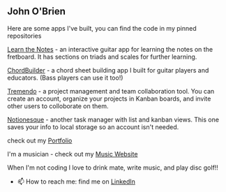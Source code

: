 ## John O'Brien
Here are some apps I've built, you can find the code in my pinned repositories

[Learn the Notes](https://learnthenotes.netlify.app/) - an interactive guitar app for learning the notes on the fretboard. It has sections on triads and scales for further learning.

[ChordBuilder](https://chordbuilder.netlify.app/) - a chord sheet building app I built for guitar players and educators. (Bass players can use it too!)

[Tremendo](https://tremendo.pro) - a project management and team collaboration tool. You can create an account, organize your projects in Kanban boards, and invite other users to colloborate on them.

[Notionesque](https://notionesque.netlify.app/) - another task manager with list and kanban views. This one saves your info to local storage so an account isn't needed.


check out my [Portfolio](https://johnobriendev.com/)

I'm a musician - check out my [Music Website](https://johnobrienguitar.com/)

When I'm not coding I love to drink mate, write music, and play disc golf!!

- 📫 How to reach me: find me on [LinkedIn](https://www.linkedin.com/in/johnobriendev/)



<!--
**johnobriendev/johnobriendev** is a ✨ _special_ ✨ repository because its `README.md` (this file) appears on your GitHub profile.

Here are some ideas to get you started:

- 🔭 I’m currently working on ...
- 🌱 I’m currently learning ...
- 👯 I’m looking to collaborate on ...
- 🤔 I’m looking for help with ...
- 💬 Ask me about ...
- 📫 How to reach me: ...
- 😄 Pronouns: ...
- ⚡ Fun fact: ...
-->
